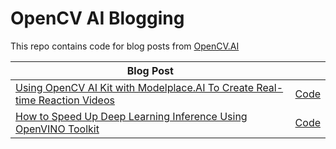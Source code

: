 # OpenCV AI Blogging
This repo contains code for blog posts from [OpenCV.AI](https://opencv.ai)

| Blog Post | |
| ------------- |:-------------|
|[Using OpenCV AI Kit with Modelplace.AI To Create Real-time Reaction Videos](https://modelplace.ai/blog/using-opencv-ai-kit-with-modelplace-ai-to-create-real-time-reaction-videos/)| [Code](https://github.com/opencv-ai/opencv-blog/tree/main/OAK-Marketplace-Emotion-Recognition) |
|[How to Speed Up Deep Learning Inference Using OpenVINO Toolkit](https://opencv.org/how-to-speed-up-deep-learning-inference-using-openvino-toolkit-2/)| [Code](https://github.com/opencv-ai/opencv-blog/tree/main/PyTorch_ONNX_OpenVINO) |
